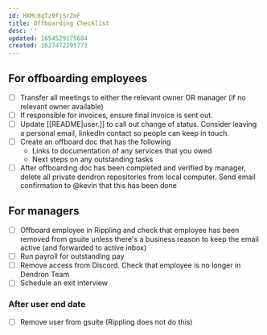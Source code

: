```yaml
---
id: HXMc8qTz9fjSrZmF
title: Offboarding Checklist
desc: ''
updated: 1654529175684
created: 1627472295773
---
```


## For offboarding employees
- [ ] Transfer all meetings to either the relevant owner OR manager (if no relevant owner available)
- [ ] If responsible for invoices, ensure final invoice is sent out. 
- [ ] Update [[README|user.<alias>]] to call out change of status. Consider leaving a personal email, linkedIn contact so people can keep in touch.
- [ ] Create an offboard doc that has the following 
  - Links to documentation of any services that you owed
  - Next steps on any outstanding tasks 
- [ ] After offboarding doc has been completed and verified by manager, delete all private dendron repositories from local computer. Send email confirmation to @kevin that this has been done

## For managers
- [ ] Offboard employee in Rippling and check that employee has been removed from gsuite unless there's a business reason to keep the email active (and forwarded to active inbox)
- [ ] Run payroll for outstanding pay
- [ ] Remove access from Discord. Check that employee is no longer in Dendron Team 
- [ ] Schedule an exit interview

### After user end date
- [ ] Remove user from gsuite (Rippling does not do this)